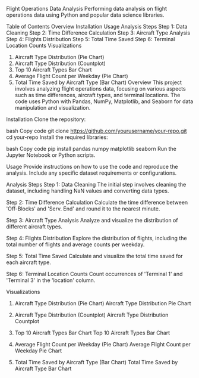 Flight Operations Data Analysis
Performing data analysis on flight operations data using Python and popular data science libraries.

Table of Contents
Overview
Installation
Usage
Analysis Steps
Step 1: Data Cleaning
Step 2: Time Difference Calculation
Step 3: Aircraft Type Analysis
Step 4: Flights Distribution
Step 5: Total Time Saved
Step 6: Terminal Location Counts
Visualizations
1. Aircraft Type Distribution (Pie Chart)
2. Aircraft Type Distribution (Countplot)
3. Top 10 Aircraft Types Bar Chart
4. Average Flight Count per Weekday (Pie Chart)
5. Total Time Saved by Aircraft Type (Bar Chart)
Overview
This project involves analyzing flight operations data, focusing on various aspects such as time differences, aircraft types, and terminal locations. The code uses Python with Pandas, NumPy, Matplotlib, and Seaborn for data manipulation and visualization.

Installation
Clone the repository:

bash
Copy code
git clone https://github.com/yourusername/your-repo.git
cd your-repo
Install the required libraries:

bash
Copy code
pip install pandas numpy matplotlib seaborn
Run the Jupyter Notebook or Python scripts.

Usage
Provide instructions on how to use the code and reproduce the analysis. Include any specific dataset requirements or configurations.

Analysis Steps
Step 1: Data Cleaning
The initial step involves cleaning the dataset, including handling NaN values and converting data types.

Step 2: Time Difference Calculation
Calculate the time difference between 'Off-Blocks' and 'Serv. End' and round it to the nearest minute.

Step 3: Aircraft Type Analysis
Analyze and visualize the distribution of different aircraft types.

Step 4: Flights Distribution
Explore the distribution of flights, including the total number of flights and average counts per weekday.

Step 5: Total Time Saved
Calculate and visualize the total time saved for each aircraft type.

Step 6: Terminal Location Counts
Count occurrences of 'Terminal 1' and 'Terminal 3' in the 'location' column.

Visualizations
1. Aircraft Type Distribution (Pie Chart)
Aircraft Type Distribution Pie Chart

2. Aircraft Type Distribution (Countplot)
Aircraft Type Distribution Countplot

3. Top 10 Aircraft Types Bar Chart
Top 10 Aircraft Types Bar Chart

4. Average Flight Count per Weekday (Pie Chart)
Average Flight Count per Weekday Pie Chart

5. Total Time Saved by Aircraft Type (Bar Chart)
Total Time Saved by Aircraft Type Bar Chart
